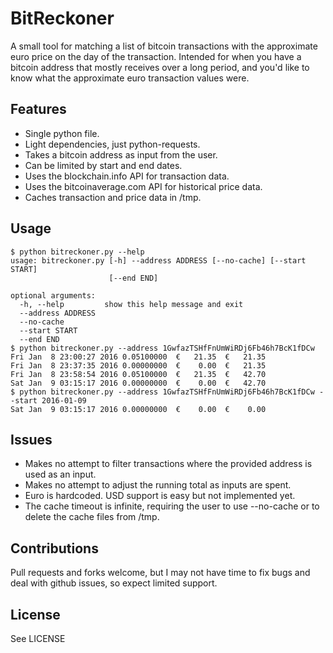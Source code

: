 # BitReckoner

A small tool for matching a list of bitcoin transactions with the approximate euro price on the day of the transaction. Intended for when you have a bitcoin address that mostly receives over a long period, and you'd like to know what the approximate euro transaction values were.

## Features

* Single python file.
* Light dependencies, just python-requests.
* Takes a bitcoin address as input from the user.
* Can be limited by start and end dates.
* Uses the blockchain.info API for transaction data.
* Uses the bitcoinaverage.com API for historical price data.
* Caches transaction and price data in /tmp.

## Usage

```shell
$ python bitreckoner.py --help
usage: bitreckoner.py [-h] --address ADDRESS [--no-cache] [--start START]
                      [--end END]

optional arguments:
  -h, --help         show this help message and exit
  --address ADDRESS
  --no-cache
  --start START
  --end END
$ python bitreckoner.py --address 1GwfazTSHfFnUmWiRDj6Fb46h7BcK1fDCw
Fri Jan  8 23:00:27 2016 0.05100000  €   21.35  €   21.35
Fri Jan  8 23:37:35 2016 0.00000000  €    0.00  €   21.35
Fri Jan  8 23:58:54 2016 0.05100000  €   21.35  €   42.70
Sat Jan  9 03:15:17 2016 0.00000000  €    0.00  €   42.70
$ python bitreckoner.py --address 1GwfazTSHfFnUmWiRDj6Fb46h7BcK1fDCw --start 2016-01-09
Sat Jan  9 03:15:17 2016 0.00000000  €    0.00  €    0.00
```

## Issues

* Makes no attempt to filter transactions where the provided address is used as an input.
* Makes no attempt to adjust the running total as inputs are spent.
* Euro is hardcoded. USD support is easy but not implemented yet.
* The cache timeout is infinite, requiring the user to use --no-cache or to delete the cache files from /tmp.

## Contributions

Pull requests and forks welcome, but I may not have time to fix bugs and deal with github issues, so expect limited support.

## License

See LICENSE
